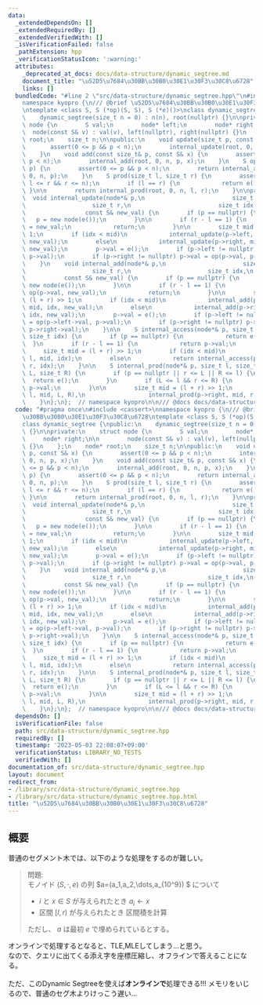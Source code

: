 ```yaml
---
data:
  _extendedDependsOn: []
  _extendedRequiredBy: []
  _extendedVerifiedWith: []
  _isVerificationFailed: false
  _pathExtension: hpp
  _verificationStatusIcon: ':warning:'
  attributes:
    _deprecated_at_docs: docs/data-structure/dynamic_segtree.md
    document_title: "\u52D5\u7684\u30BB\u30B0\u30E1\u30F3\u30C8\u6728"
    links: []
  bundledCode: "#line 2 \"src/data-structure/dynamic_segtree.hpp\"\n#include <cassert>\n\
    namespace kyopro {\n/// @brief \u52D5\u7684\u30BB\u30B0\u30E1\u30F3\u30C8\u6728\
    \ntemplate <class S, S (*op)(S, S), S (*e)()>\nclass dynamic_segtree {\npublic:\n\
    \    dynamic_segtree(size_t n = 0) : n(n), root(nullptr) {}\n\nprivate:\n    struct\
    \ node {\n        S val;\n        node* left;\n        node* right;\n\n      \
    \  node(const S& v) : val(v), left(nullptr), right(nullptr) {}\n    };\n    node*\
    \ root;\n    size_t n;\n\npublic:\n    void update(size_t p, const S& x) {\n \
    \       assert(0 <= p && p < n);\n        internal_update(root, 0, n, p, x);\n\
    \    }\n    void add(const size_t& p, const S& x) {\n        assert(0 <= p &&\
    \ p < n);\n        internal_add(root, 0, n, p, x);\n    }\n    S operator[](size_t\
    \ p) {\n        assert(0 <= p && p < n);\n        return internal_access(root,\
    \ 0, n, p);\n    }\n    S prod(size_t l, size_t r) {\n        assert(0 <= l &&\
    \ l <= r && r <= n);\n        if (l == r) {\n            return e();\n       \
    \ }\n\n        return internal_prod(root, 0, n, l, r);\n    }\n\nprivate:\n  \
    \  void internal_update(node*& p,\n                         size_t l,\n      \
    \                   size_t r,\n                         size_t idx,\n        \
    \                 const S& new_val) {\n        if (p == nullptr) {\n         \
    \   p = new node(e());\n        }\n\n        if (r - l == 1) {\n            p->val\
    \ = new_val;\n            return;\n        }\n\n        size_t mid = (l + r) >>\
    \ 1;\n        if (idx < mid)\n            internal_update(p->left, l, mid, idx,\
    \ new_val);\n        else\n            internal_update(p->right, mid, r, idx,\
    \ new_val);\n        p->val = e();\n        if (p->left != nullptr) p->val = op(p->left->val,\
    \ p->val);\n        if (p->right != nullptr) p->val = op(p->val, p->right->val);\n\
    \    }\n    void internal_add(node*& p,\n                      size_t l,\n   \
    \                   size_t r,\n                      size_t idx,\n           \
    \           const S& new_val) {\n        if (p == nullptr) {\n            p =\
    \ new node(e());\n        }\n\n        if (r - l == 1) {\n            p->val =\
    \ op(p->val, new_val);\n            return;\n        }\n\n        size_t mid =\
    \ (l + r) >> 1;\n        if (idx < mid)\n            internal_add(p->left, l,\
    \ mid, idx, new_val);\n        else\n            internal_add(p->right, mid, r,\
    \ idx, new_val);\n        p->val = e();\n        if (p->left != nullptr) p->val\
    \ = op(p->left->val, p->val);\n        if (p->right != nullptr) p->val = op(p->val,\
    \ p->right->val);\n    }\n\n    S internal_access(node*& p, size_t l, size_t r,\
    \ size_t idx) {\n        if (p == nullptr) {\n            return e();\n      \
    \  }\n        if (r - l == 1) {\n            return p->val;\n        }\n\n   \
    \     size_t mid = (l + r) >> 1;\n        if (idx < mid)\n            return internal_access(p->left,\
    \ l, mid, idx);\n        else\n            return internal_access(p->right, mid,\
    \ r, idx);\n    }\n\n    S internal_prod(node*& p, size_t l, size_t r, size_t\
    \ L, size_t R) {\n        if (p == nullptr || r <= L || R <= l) {\n          \
    \  return e();\n        }\n        if (L <= l && r <= R) {\n            return\
    \ p->val;\n        }\n\n        size_t mid = (l + r) >> 1;\n        return op(internal_prod(p->left,\
    \ l, mid, L, R),\n                  internal_prod(p->right, mid, r, L, R));\n\
    \    }\n};\n};  // namespace kyopro\n\n/// @docs docs/data-structure/dynamic_segtree.md\n"
  code: "#pragma once\n#include <cassert>\nnamespace kyopro {\n/// @brief \u52D5\u7684\
    \u30BB\u30B0\u30E1\u30F3\u30C8\u6728\ntemplate <class S, S (*op)(S, S), S (*e)()>\n\
    class dynamic_segtree {\npublic:\n    dynamic_segtree(size_t n = 0) : n(n), root(nullptr)\
    \ {}\n\nprivate:\n    struct node {\n        S val;\n        node* left;\n   \
    \     node* right;\n\n        node(const S& v) : val(v), left(nullptr), right(nullptr)\
    \ {}\n    };\n    node* root;\n    size_t n;\n\npublic:\n    void update(size_t\
    \ p, const S& x) {\n        assert(0 <= p && p < n);\n        internal_update(root,\
    \ 0, n, p, x);\n    }\n    void add(const size_t& p, const S& x) {\n        assert(0\
    \ <= p && p < n);\n        internal_add(root, 0, n, p, x);\n    }\n    S operator[](size_t\
    \ p) {\n        assert(0 <= p && p < n);\n        return internal_access(root,\
    \ 0, n, p);\n    }\n    S prod(size_t l, size_t r) {\n        assert(0 <= l &&\
    \ l <= r && r <= n);\n        if (l == r) {\n            return e();\n       \
    \ }\n\n        return internal_prod(root, 0, n, l, r);\n    }\n\nprivate:\n  \
    \  void internal_update(node*& p,\n                         size_t l,\n      \
    \                   size_t r,\n                         size_t idx,\n        \
    \                 const S& new_val) {\n        if (p == nullptr) {\n         \
    \   p = new node(e());\n        }\n\n        if (r - l == 1) {\n            p->val\
    \ = new_val;\n            return;\n        }\n\n        size_t mid = (l + r) >>\
    \ 1;\n        if (idx < mid)\n            internal_update(p->left, l, mid, idx,\
    \ new_val);\n        else\n            internal_update(p->right, mid, r, idx,\
    \ new_val);\n        p->val = e();\n        if (p->left != nullptr) p->val = op(p->left->val,\
    \ p->val);\n        if (p->right != nullptr) p->val = op(p->val, p->right->val);\n\
    \    }\n    void internal_add(node*& p,\n                      size_t l,\n   \
    \                   size_t r,\n                      size_t idx,\n           \
    \           const S& new_val) {\n        if (p == nullptr) {\n            p =\
    \ new node(e());\n        }\n\n        if (r - l == 1) {\n            p->val =\
    \ op(p->val, new_val);\n            return;\n        }\n\n        size_t mid =\
    \ (l + r) >> 1;\n        if (idx < mid)\n            internal_add(p->left, l,\
    \ mid, idx, new_val);\n        else\n            internal_add(p->right, mid, r,\
    \ idx, new_val);\n        p->val = e();\n        if (p->left != nullptr) p->val\
    \ = op(p->left->val, p->val);\n        if (p->right != nullptr) p->val = op(p->val,\
    \ p->right->val);\n    }\n\n    S internal_access(node*& p, size_t l, size_t r,\
    \ size_t idx) {\n        if (p == nullptr) {\n            return e();\n      \
    \  }\n        if (r - l == 1) {\n            return p->val;\n        }\n\n   \
    \     size_t mid = (l + r) >> 1;\n        if (idx < mid)\n            return internal_access(p->left,\
    \ l, mid, idx);\n        else\n            return internal_access(p->right, mid,\
    \ r, idx);\n    }\n\n    S internal_prod(node*& p, size_t l, size_t r, size_t\
    \ L, size_t R) {\n        if (p == nullptr || r <= L || R <= l) {\n          \
    \  return e();\n        }\n        if (L <= l && r <= R) {\n            return\
    \ p->val;\n        }\n\n        size_t mid = (l + r) >> 1;\n        return op(internal_prod(p->left,\
    \ l, mid, L, R),\n                  internal_prod(p->right, mid, r, L, R));\n\
    \    }\n};\n};  // namespace kyopro\n\n/// @docs docs/data-structure/dynamic_segtree.md"
  dependsOn: []
  isVerificationFile: false
  path: src/data-structure/dynamic_segtree.hpp
  requiredBy: []
  timestamp: '2023-05-03 22:08:07+09:00'
  verificationStatus: LIBRARY_NO_TESTS
  verifiedWith: []
documentation_of: src/data-structure/dynamic_segtree.hpp
layout: document
redirect_from:
- /library/src/data-structure/dynamic_segtree.hpp
- /library/src/data-structure/dynamic_segtree.hpp.html
title: "\u52D5\u7684\u30BB\u30B0\u30E1\u30F3\u30C8\u6728"
---
```

## 概要
普通のセグメント木では、以下のような処理をするのが難しい。

> 問題:\
> モノイド $(S,\cdot,e)$ の列 $a=(a_1,a_2,\dots,a_{10^9}) $ について
>    - $i$ と $x\in S$ が与えられたとき $a_i\leftarrow x$
>    - 区間 $[l,r)$ が与えられたとき 区間積を計算
>
> ただし、 $a$ は最初 $e$ で埋められているとする。

オンラインで処理するとなると、TLE,MLEしてしまう...と思う。\
なので、クエリに出てくる添え字を座標圧縮し、オフラインで答えることになる。
\
\
ただ、このDynamic Segtreeを使えば**オンラインで**処理できる!!!
メモリをいじるので、普通のセグ木よりけっこう遅い...
